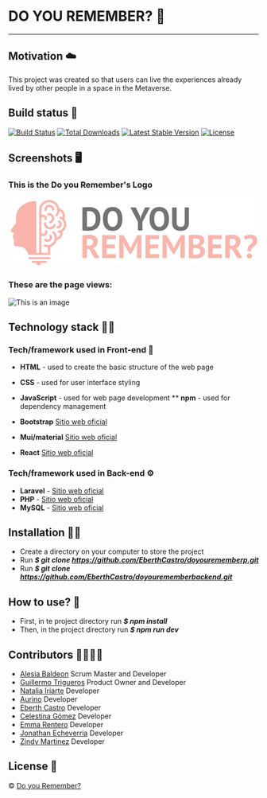 # DO YOU REMEMBER? :brain:
***
## Motivation :cloud:
This project was created so that users can live the experiences already lived by other people in a space in the Metaverse.

## Build status :page_facing_up:
<a href="https://github.com/laravel/framework/actions"><img src="https://github.com/laravel/framework/workflows/tests/badge.svg" alt="Build Status"></a>
<a href="https://packagist.org/packages/laravel/framework"><img src="https://img.shields.io/packagist/dt/laravel/framework" alt="Total Downloads"></a>
<a href="https://packagist.org/packages/laravel/framework"><img src="https://img.shields.io/packagist/v/laravel/framework" alt="Latest Stable Version"></a>
<a href="https://packagist.org/packages/laravel/framework"><img src="https://img.shields.io/packagist/l/laravel/framework" alt="License"></a>

## Screenshots :desktop_computer:
### This is the Do you Remember's Logo
![This is an image](./src/assets/img/logo.png)
### These are the page views:
![This is an image]()

## Technology stack 👩‍💻

### Tech/framework used in Front-end :electric_plug:
* **HTML** - used to create the basic structure of the web page
* **CSS** - used for user interface styling
* **JavaScript** - used for web page development
** **npm** - used for dependency management

* **Bootstrap** [Sitio web oficial](https://getbootstrap.com/)
* **Mui/material** [Sitio web oficial](https://mui.com/)
* **React** [Sitio web oficial](https://es.reactjs.org/)

### Tech/framework used in Back-end :gear:
* **Laravel** - [Sitio web oficial](https://laravel.com/)
* **PHP** - [Sitio web oficial](https://www.php.net/)
* **MySQL** - [Sitio web oficial](https://www.mysql.com/)

## Installation :mechanic:
* Create a directory on your computer to store the project
* Run ***$ git clone https://github.com/EberthCastro/doyourememberp.git***
* Run ***$ git clone https://github.com/EberthCastro/doyourememberbackend.git***

## How to use? :key:
* First, in te project directory run ***$ npm install***
* Then, in the project directory run ***$ npm run dev***

## Contributors :family_woman_woman_girl_girl:
* [Alesia Baldeon](https://github.com/AlesiaCoder) Scrum Master and Developer
* [Guillermo Trigueros](https://github.com/Guillermo292) Product Owner and Developer
* [Natalia Iriarte](https://github.com/Natalia-irlo) Developer
* [Aurino]() Developer
* [Eberth Castro](https://github.com/EberthCastro) Developer
* [Celestina Gómez](https://github.com/Celestina-Gomez) Developer
* [Emma Rentero](https://github.com/emmamme447) Developer
* [Jonathan Echeverria](https://github.com/Jonathaneche) Developer
* [Zindy Martinez](https://github.com/LittleZ17) Developer


## License :closed_lock_with_key:
© [Do you Remember?]()
